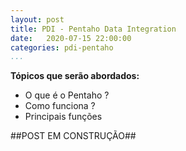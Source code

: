 ```yaml
---
layout: post
title: PDI - Pentaho Data Integration
date:   2020-07-15 22:00:00
categories: pdi-pentaho
...
```


**Tópicos que serão abordados:** 
* O que é o Pentaho ?<br>
* Como funciona ?<br>
* Principais funções<br>
<p>
##POST EM CONSTRUÇÃO## 